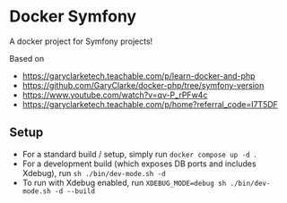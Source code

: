 # Docker Symfony

A docker project for Symfony projects!

Based on
* https://garyclarketech.teachable.com/p/learn-docker-and-php
* https://github.com/GaryClarke/docker-php/tree/symfony-version 
* https://www.youtube.com/watch?v=qv-P_rPFw4c
* https://garyclarketech.teachable.com/p/home?referral_code=I7T5DF

## Setup
- For a standard build / setup, simply run `docker compose up -d `.
- For a development build (which exposes DB ports and includes Xdebug), run `sh ./bin/dev-mode.sh -d`
- To run with Xdebug enabled, run `XDEBUG_MODE=debug sh ./bin/dev-mode.sh -d --build`



